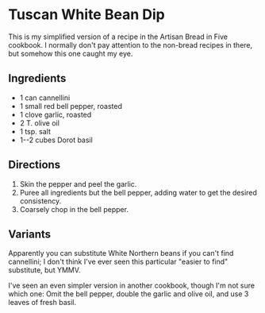 # Tuscan White Bean Dip

This is my simplified version of a recipe in the Artisan Bread in Five cookbook.  I normally don't pay attention to the non-bread recipes in there, but somehow this one caught my eye.

## Ingredients

* 1 can cannellini
* 1 small red bell pepper, roasted
* 1 clove garlic, roasted
* 2 T. olive oil
* 1 tsp. salt
* 1--2 cubes Dorot basil

## Directions

1. Skin the pepper and peel the garlic.
2. Puree all ingredients but the bell pepper, adding water to get the desired consistency.
3. Coarsely chop in the bell pepper.

## Variants

Apparently you can substitute White Northern beans if you can't find cannellini; I don't think I've ever seen this particular "easier to find" substitute, but YMMV.

I've seen an even simpler version in another cookbook, though I'm not sure which one:  Omit the bell pepper, double the garlic and olive oil, and use 3 leaves of fresh basil.
